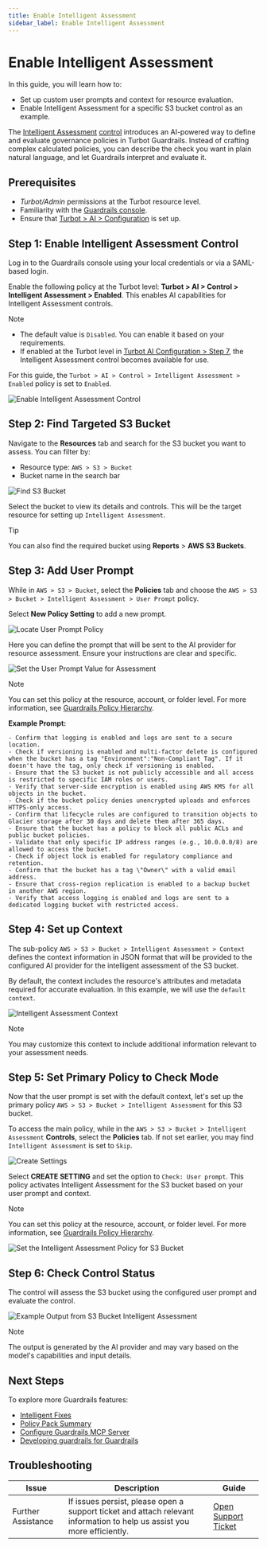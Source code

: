 ```yaml
---
title: Enable Intelligent Assessment
sidebar_label: Enable Intelligent Assessment
---
```


# Enable Intelligent Assessment

In this guide, you will learn how to:

- Set up custom user prompts and context for resource evaluation.
- Enable Intelligent Assessment for a specific S3 bucket control as an example.

The [Intelligent Assessment](/guardrails/docs/concepts/guardrails/intelligent-assessment) [control](/guardrails/docs/reference/glossary#control) introduces an AI-powered way to define and evaluate governance policies in Turbot Guardrails. Instead of crafting complex calculated policies, you can describe the check you want in plain natural language, and let Guardrails interpret and evaluate it.

## Prerequisites

- *Turbot/Admin* permissions at the Turbot resource level.
- Familiarity with the [Guardrails console](https://turbot.com/guardrails/docs/getting-started/).
- Ensure that [Turbot > AI > Configuration](/guardrails/docs/guides/using-guardrails/ai/ai-configuration) is set up.

## Step 1: Enable Intelligent Assessment Control

Log in to the Guardrails console using your local credentials or via a SAML-based login.

Enable the following policy at the Turbot level: **Turbot > AI > Control > Intelligent Assessment > Enabled**. This enables AI capabilities for Intelligent Assessment controls.

> [!NOTE]
> - The default value is `Disabled`. You can enable it based on your requirements.
> - If enabled at the Turbot level in [Turbot AI Configuration > Step 7](/guardrails/docs/guides/using-guardrails/ai/ai-configuration#step-7-enable-configuration), the Intelligent Assessment control becomes available for use.

For this guide, the `Turbot > AI > Control > Intelligent Assessment > Enabled` policy is set to `Enabled`.

![Enable Intelligent Assessment Control](./turbot-ai-intelligent-assessment-enabled.png)

## Step 2: Find Targeted S3 Bucket

Navigate to the **Resources** tab and search for the S3 bucket you want to assess. You can filter by:

- Resource type: `AWS > S3 > Bucket`
- Bucket name in the search bar

![Find S3 Bucket](./locate-aws-s3-bucket.png)

Select the bucket to view its details and controls. This will be the target resource for setting up `Intelligent Assessment`.

> [!TIP]
> You can also find the required bucket using **Reports** > **AWS S3 Buckets**.

## Step 3: Add User Prompt

While in `AWS > S3 > Bucket`, select the **Policies** tab and choose the `AWS > S3 > Bucket > Intelligent Assessment > User Prompt` policy.

Select **New Policy Setting** to add a new prompt.

![Locate User Prompt Policy](./locate-user-prompt-policy.png)

Here you can define the prompt that will be sent to the AI provider for resource assessment. Ensure your instructions are clear and specific.

![Set the User Prompt Value for Assessment](./set-user-prompt-value.png)

> [!NOTE]
> You can set this policy at the resource, account, or folder level.
> For more information, see [Guardrails Policy Hierarchy](/guardrails/docs/concepts/policies/hierarchy).

**Example Prompt:**
```
- Confirm that logging is enabled and logs are sent to a secure location.
- Check if versioning is enabled and multi-factor delete is configured when the bucket has a tag "Environment":"Non-Compliant Tag". If it doesn't have the tag, only check if versioning is enabled.
- Ensure that the S3 bucket is not publicly accessible and all access is restricted to specific IAM roles or users.
- Verify that server-side encryption is enabled using AWS KMS for all objects in the bucket.
- Check if the bucket policy denies unencrypted uploads and enforces HTTPS-only access.
- Confirm that lifecycle rules are configured to transition objects to Glacier storage after 30 days and delete them after 365 days.
- Ensure that the bucket has a policy to block all public ACLs and public bucket policies.
- Validate that only specific IP address ranges (e.g., 10.0.0.0/8) are allowed to access the bucket.
- Check if object lock is enabled for regulatory compliance and retention.
- Confirm that the bucket has a tag \"Owner\" with a valid email address.
- Ensure that cross-region replication is enabled to a backup bucket in another AWS region.
- Verify that access logging is enabled and logs are sent to a dedicated logging bucket with restricted access.
```
## Step 4: Set up Context

The sub-policy `AWS > S3 > Bucket > Intelligent Assessment > Context` defines the context information in JSON format that will be provided to the configured AI provider for the intelligent assessment of the S3 bucket.

By default, the context includes the resource's attributes and metadata required for accurate evaluation. In this example, we will use the `default context`.

![Intelligent Assessment Context](./aws-s3-bucket-ia-context.png)

> [!NOTE]
> You may customize this context to include additional information relevant to your assessment needs.

## Step 5: Set Primary Policy to Check Mode

Now that the user prompt is set with the default context, let's set up the primary policy `AWS > S3 > Bucket > Intelligent Assessment` for this S3 bucket.

To access the main policy, while in the `AWS > S3 > Bucket > Intelligent Assessment` **Controls**, select the **Policies** tab. If not set earlier, you may find `Intelligent Assessment` is set to `Skip`.

![Create Settings](./aws-s3-bucket-create-setting.png)

Select **CREATE SETTING** and set the option to `Check: User prompt`. This policy activates Intelligent Assessment for the S3 bucket based on your user prompt and context.

> [!NOTE]
> You can set this policy at the resource, account, or folder level.
> For more information, see [Guardrails Policy Hierarchy](/guardrails/docs/concepts/policies/hierarchy).

![Set the Intelligent Assessment Policy for S3 Bucket](./aws-s3-intelligent-assessment-check-mode.png)

## Step 6: Check Control Status

The control will assess the S3 bucket using the configured user prompt and evaluate the control.

![Example Output from S3 Bucket Intelligent Assessment](./aws-s3-bucket-intelligent-assessment-response.png)

> [!NOTE]
> The output is generated by the AI provider and may vary based on the model's capabilities and input details.

## Next Steps

To explore more Guardrails features:

- [Intelligent Fixes](/guardrails/docs/guides/using-guardrails/ai/enable-intelligent-fixes)
- [Policy Pack Summary](/guardrails/docs/guides/using-guardrails/ai/enable-policy-pack-summary)
- [Configure Guardrails MCP Server](/guardrails/docs/guides/using-guardrails/ai/install-mcp)
- [Developing guardrails for Guardrails](/guardrails/docs/developers/)

## Troubleshooting

| Issue                  | Description                                                                                                                   | Guide                                      |
|------------------------|-------------------------------------------------------------------------------------------------------------------------------|--------------------------------------------|
| Further Assistance     | If issues persist, please open a support ticket and attach relevant information to help us assist you more efficiently.       | [Open Support Ticket](https://support.turbot.com) |